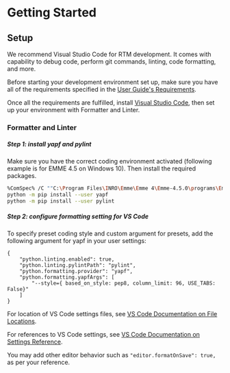 
# Getting Started

## Setup

We recommend Visual Studio Code for RTM development. It comes with capability to debug code, perform git commands, linting, code formatting, and more.

Before starting your development environment set up, make sure you have all of the requirements specified in the [User Guide's Requirements].

Once all the requirements are fulfilled, install [Visual Studio Code], then set up your environment with Formatter and Linter.


### Formatter and Linter

##### Step 1: install yapf and pylint

Make sure you have the correct coding environment activated (following example is for EMME 4.5 on Windows 10). Then install the required packages.

```bash
%ComSpec% /C ""C:\Program Files\INRO\Emme\Emme 4\Emme-4.5.0\programs\Emme-cmd.bat" "
python -m pip install --user yapf
python -m pip install --user pylint
```

##### Step 2: configure formatting setting for VS Code

To specify preset coding style and custom argument for presets, add the following argument for yapf in your user settings:

```
{
    "python.linting.enabled": true,
    "python.linting.pylintPath": "pylint",
    "python.formatting.provider": "yapf",
    "python.formatting.yapfArgs": [
        "--style={ based_on_style: pep8, column_limit: 96, USE_TABS: False}"
    ]
}
```

For location of VS Code settings files, see [VS Code Documentation on File Locations].

For references to VS Code settings, see [VS Code Documentation on Settings Reference].

You may add other editor behavior such as `"editor.formatOnSave": true,` as per your reference.


<!-- ## Model Structure


## Coding Example

Please see the following code example of "00_RunModel.py" for best practices around styling, function abstraction, and data management.

```python

``` -->


<!-- Links -->
[User Guide's Requirements]: ../workflow/#requirements
[Visual Studio Code]: https://code.visualstudio.com/download
[VS Code Documentation on File Locations]: https://code.visualstudio.com/docs/getstarted/settings#_settings-file-locations
[VS Code Documentation on Settings Reference]: https://code.visualstudio.com/docs/python/settings-reference#_formatting-settings
